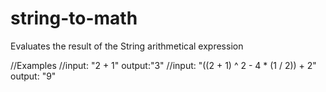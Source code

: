 # string-to-math
Evaluates the result of the String arithmetical expression

//Examples
//input: "2 + 1" output:"3"
//input: "((2 + 1) ^ 2 - 4 * (1 / 2)) + 2" output: "9"
